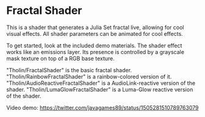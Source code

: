 # Fractal Shader
This is a shader that generates a Julia Set fractal live, allowing for cool visual effects.
All shader parameters can be animated for cool effects.

To get started, look at the included demo materials. The shader effect works like an emissions layer. Its presence is controlled by a grayscale mask texture on top of a RGB base texture.

"Tholin/FractalShader" is the basic fractal shader.
"Tholin/RainbowFractalShader" is a rainbow-colored version of it.
"Tholin/AudioReactiveFractalShader" is a AudioLink-reactive version of the shader.
"Tholin/LumaGlowFractalShader" is a Luma-Glow reactive version of the shader.

Video demo: https://twitter.com/javagames89/status/1505281510789763079
